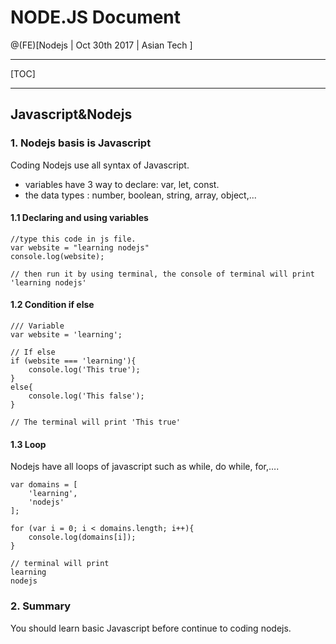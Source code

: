 # NODE.JS Document

@(FE)[Nodejs | Oct 30th 2017 | Asian Tech ]

------

[TOC]

------

## Javascript&Nodejs

### 1. Nodejs basis is Javascript

Coding Nodejs use all syntax of Javascript.

- variables have 3 way to declare:  var, let, const.
- the data types : number, boolean, string, array, object,...

#### 1.1 Declaring and using variables

```
//type this code in js file.
var website = "learning nodejs"
console.log(website);

// then run it by using terminal, the console of terminal will print 'learning nodejs'
```

#### 1.2 Condition if else

```
/// Variable
var website = 'learning';
 
// If else
if (website === 'learning'){
    console.log('This true');
}
else{
    console.log('This false');
}

// The terminal will print 'This true'
```

#### 1.3 Loop

Nodejs have all loops of javascript such as while, do while, for,….

```
var domains = [
    'learning',
    'nodejs'
];
 
for (var i = 0; i < domains.length; i++){
    console.log(domains[i]);
}

// terminal will print 
learning
nodejs
```

### 2. Summary

You should learn basic Javascript before continue to coding nodejs.